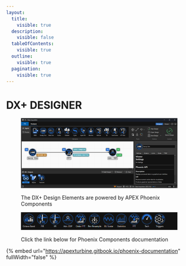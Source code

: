 ```yaml
---
layout:
  title:
    visible: true
  description:
    visible: false
  tableOfContents:
    visible: true
  outline:
    visible: true
  pagination:
    visible: true
---
```


# DX+ DESIGNER

<figure><img src="../.gitbook/assets/DX+Designer2025.15.png" alt=""><figcaption><p>The DX+ Design Elements are powered by APEX Phoenix Components</p></figcaption></figure>

<div data-full-width="false"><figure><img src="../.gitbook/assets/DX+Processors2025.15.png" alt=""><figcaption><p>Click the link below for Phoenix Components documentation</p></figcaption></figure></div>

{% embed url="https://apexturbine.gitbook.io/phoenix-documentation" fullWidth="false" %}
